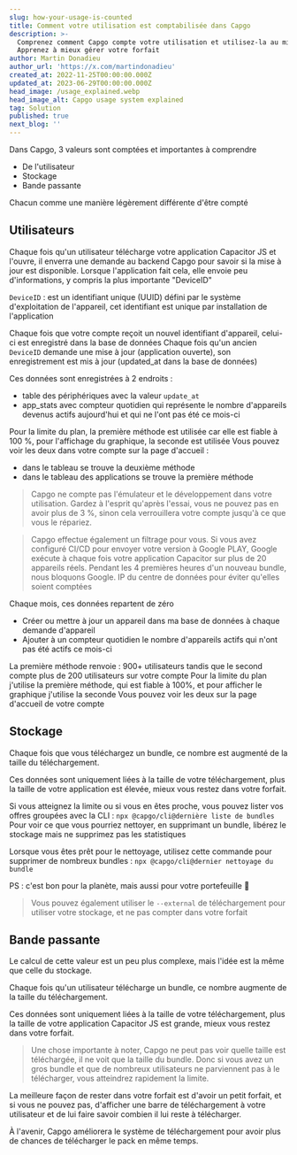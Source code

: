 ```yaml
---
slug: how-your-usage-is-counted
title: Comment votre utilisation est comptabilisée dans Capgo
description: >-
  Comprenez comment Capgo compte votre utilisation et utilisez-la au mieux.
  Apprenez à mieux gérer votre forfait
author: Martin Donadieu
author_url: 'https://x.com/martindonadieu'
created_at: 2022-11-25T00:00:00.000Z
updated_at: 2023-06-29T00:00:00.000Z
head_image: /usage_explained.webp
head_image_alt: Capgo usage system explained
tag: Solution
published: true
next_blog: ''
---
```


Dans Capgo, 3 valeurs sont comptées et importantes à comprendre
- De l'utilisateur
- Stockage
- Bande passante

Chacun comme une manière légèrement différente d'être compté


## Utilisateurs

Chaque fois qu'un utilisateur télécharge votre application Capacitor JS et l'ouvre, il enverra une demande au backend Capgo pour savoir si la mise à jour est disponible.
Lorsque l'application fait cela, elle envoie peu d'informations, y compris la plus importante "DeviceID"

`DeviceID` : est un identifiant unique (UUID) défini par le système d'exploitation de l'appareil, cet identifiant est unique par installation de l'application

Chaque fois que votre compte reçoit un nouvel identifiant d'appareil, celui-ci est enregistré dans la base de données
Chaque fois qu'un ancien `DeviceID` demande une mise à jour (application ouverte), son enregistrement est mis à jour (updated_at dans la base de données)

Ces données sont enregistrées à 2 endroits :
- table des périphériques avec la valeur `update_at`
- app_stats avec compteur quotidien qui représente le nombre d'appareils devenus actifs aujourd'hui et qui ne l'ont pas été ce mois-ci

Pour la limite du plan, la première méthode est utilisée car elle est fiable à 100 %, pour l'affichage du graphique, la seconde est utilisée
Vous pouvez voir les deux dans votre compte sur la page d'accueil :
- dans le tableau se trouve la deuxième méthode
- dans le tableau des applications se trouve la première méthode

> Capgo ne compte pas l'émulateur et le développement dans votre utilisation. Gardez à l'esprit qu'après l'essai, vous ne pouvez pas en avoir plus de 3 %, sinon cela verrouillera votre compte jusqu'à ce que vous le répariez.

> Capgo effectue également un filtrage pour vous. Si vous avez configuré CI/CD pour envoyer votre version à Google PLAY, Google exécute à chaque fois votre application Capacitor sur plus de 20 appareils réels. Pendant les 4 premières heures d'un nouveau bundle, nous bloquons Google. IP du centre de données pour éviter qu'elles soient comptées

Chaque mois, ces données repartent de zéro


- Créer ou mettre à jour un appareil dans ma base de données à chaque demande d'appareil
- Ajouter à un compteur quotidien le nombre d'appareils actifs qui n'ont pas été actifs ce mois-ci

La première méthode renvoie : 900+ utilisateurs
tandis que le second compte plus de 200 utilisateurs sur votre compte
Pour la limite du plan j'utilise la première méthode, qui est fiable à 100%, et pour afficher le graphique j'utilise la seconde
Vous pouvez voir les deux sur la page d'accueil de votre compte

## Stockage

Chaque fois que vous téléchargez un bundle, ce nombre est augmenté de la taille du téléchargement.

Ces données sont uniquement liées à la taille de votre téléchargement, plus la taille de votre application est élevée, mieux vous restez dans votre forfait.

Si vous atteignez la limite ou si vous en êtes proche, vous pouvez lister vos offres groupées avec la CLI :
`npx @capgo/cli@dernière liste de bundles`
Pour voir ce que vous pourriez nettoyer, en supprimant un bundle, libérez le stockage mais ne supprimez pas les statistiques

Lorsque vous êtes prêt pour le nettoyage, utilisez cette commande pour supprimer de nombreux bundles :
`npx @capgo/cli@dernier nettoyage du bundle`

PS : c'est bon pour la planète, mais aussi pour votre portefeuille 💪

> Vous pouvez également utiliser le `--external` de téléchargement pour utiliser votre stockage, et ne pas compter dans votre forfait

## Bande passante

Le calcul de cette valeur est un peu plus complexe, mais l'idée est la même que celle du stockage.

Chaque fois qu'un utilisateur télécharge un bundle, ce nombre augmente de la taille du téléchargement.

Ces données sont uniquement liées à la taille de votre téléchargement, plus la taille de votre application Capacitor JS est grande, mieux vous restez dans votre forfait.

> Une chose importante à noter, Capgo ne peut pas voir quelle taille est téléchargée, il ne voit que la taille du bundle. Donc si vous avez un gros bundle et que de nombreux utilisateurs ne parviennent pas à le télécharger, vous atteindrez rapidement la limite.

La meilleure façon de rester dans votre forfait est d'avoir un petit forfait, et si vous ne pouvez pas, d'afficher une barre de téléchargement à votre utilisateur et de lui faire savoir combien il lui reste à télécharger.

À l'avenir, Capgo améliorera le système de téléchargement pour avoir plus de chances de télécharger le pack en même temps.